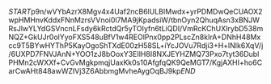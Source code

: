 $START$p9n/wVYbAzrX8Mgv4x4Uaf2ncB6lULBIMwdx+yrPDMDwQeCUAOX2wpHMHnvKddxFNnMzrsVVnoi0l7MA9jKpadsiW/tbnOyn2QhuqAsn3xBNJWRsJlwYLYdGSVncnLFsdy6kRctdQr5yTOIyfn6tLiQDI/VmRcKChUXIrybD538mNQZ+GkUJr0olYyoFXS548uBfV1w4REOlPnx0pp2PLscZn8kIrA+DNhH48Mxcc9T5BYwHYThP5KayOgoShTXdE00zH58SL+iYcJOVu7Rdji3+H+lNIk6XqV/j/6UXPD7FNVJAnN+YOO1zJ8bOoxY3EIlH8I8NXJEYHZMQ73Pxo7tyt36DublPHMn2cWXXf+CvGvMgkpmqjUaxKk0s10AfgfqQK9QeMGT7/KgjAXHI+ho6CarCwAHt848awWZIVj3Z6AbbmgMvheAygOqBJ9kp$END$